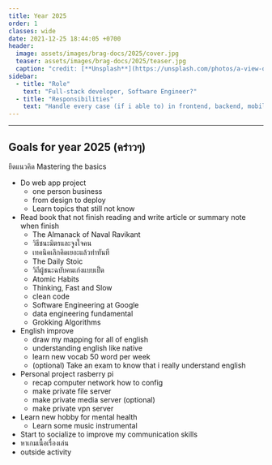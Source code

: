 ```yaml
---
title: Year 2025
order: 1
classes: wide
date: 2021-12-25 18:44:05 +0700
header:
  image: assets/images/brag-docs/2025/cover.jpg
  teaser: assets/images/brag-docs/2025/teaser.jpg
  caption: "credit: [**Unsplash**](https://unsplash.com/photos/a-view-of-a-mountain-covered-in-clouds-VgNEZJ3JxvY)"
sidebar:
  - title: "Role"
    text: "Full-stack developer, Software Engineer?"
  - title: "Responsibilities"
    text: "Handle every case (if i able to) in frontend, backend, mobile"
---
```

<hr>

## Goals for year 2025 (คร่าวๆ)

ยึดแนวคิด Mastering the basics

- Do web app project
  - one person business
  - from design to deploy
  - Learn topics that still not know
- Read book that not finish reading and write article or summary note when finish
  - The Almanack of Naval Ravikant
  - วิธีชนะมิตรและจูงใจคน
  - เทคนิคเลิกคิดเยอะแล้วทำทันที
  - The Daily Stoic
  - วิถีผู้ชนะฉบับคนเก่งแบบเป็ด
  - Atomic Habits
  - Thinking, Fast and Slow
  - clean code
  - Software Engineering at Google
  - data engineering fundamental
  - Grokking Algorithms
- English improve
  - draw my mapping for all of english
  - understanding english like native
  - learn new vocab 50 word per week
  - (optional) Take an exam to know that i really understand english
- Personal project rasberry pi
  - recap computer network how to config
  - make private file server
  - make private media server (optional)
  - make private vpn server
- Learn new hobby for mental health
  - Learn some music instrumental
- Start to socialize to improve my communication skills
- หาเกมเนื้อเรื่องเล่น
- outside activity